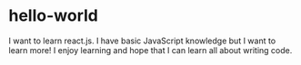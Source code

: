 # hello-world
I want to learn react.js. I have basic JavaScript knowledge but I want to learn more! I enjoy learning and hope that I can learn all about writing code.

